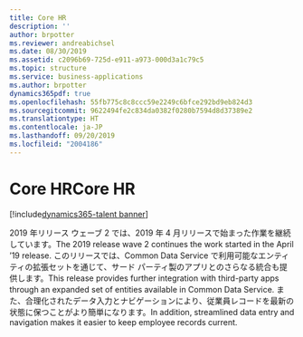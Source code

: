 ```yaml
---
title: Core HR
description: ''
author: brpotter
ms.reviewer: andreabichsel
ms.date: 08/30/2019
ms.assetid: c2096b69-725d-e911-a973-000d3a1c79c5
ms.topic: structure
ms.service: business-applications
ms.author: brpotter
dynamics365pdf: true
ms.openlocfilehash: 55fb775c8c8ccc59e2249c6bfce292bd9eb824d3
ms.sourcegitcommit: 9622494fe2c834da0382f0280b7594d8d37389e2
ms.translationtype: HT
ms.contentlocale: ja-JP
ms.lasthandoff: 09/20/2019
ms.locfileid: "2004186"
---
```

# <a name="core-hr"></a><span data-ttu-id="e17d0-102">Core HR</span><span class="sxs-lookup"><span data-stu-id="e17d0-102">Core HR</span></span>

[!include[dynamics365-talent banner](../includes/dynamics365-talent.md)]

<!--structure start-->
<span data-ttu-id="e17d0-103">2019 年リリース ウェーブ 2 では、2019 年 4 月リリースで始まった作業を継続しています。</span><span class="sxs-lookup"><span data-stu-id="e17d0-103">The 2019 release wave 2 continues the work started in the April ’19 release.</span></span> <span data-ttu-id="e17d0-104">このリリースでは、Common Data Service で利用可能なエンティティの拡張セットを通じて、サード パーティ製のアプリとのさらなる統合も提供します。</span><span class="sxs-lookup"><span data-stu-id="e17d0-104">This release provides further integration with third-party apps through an expanded set of entities available in Common Data Service.</span></span> <span data-ttu-id="e17d0-105">また、合理化されたデータ入力とナビゲーションにより、従業員レコードを最新の状態に保つことがより簡単になります。</span><span class="sxs-lookup"><span data-stu-id="e17d0-105">In addition, streamlined data entry and navigation makes it easier to keep employee records current.</span></span>
<!--structure end-->



